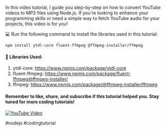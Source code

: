 In this video tutorial, I guide you step-by-step on how to convert YouTube videos to MP3 files using Node.js. If you're looking to enhance your programming skills or need a simple way to fetch YouTube audio for your projects, this video is for you!

💻 Run the following command to install the libraries used in this tutorial:

```npm install ytdl-core fluent-ffmpeg @ffmpeg-installer/ffmpeg```

#### 🔧 Libraries Used:

1. ytdl-core: https://www.npmjs.com/package/ytdl-core
2. fluent-ffmpeg: https://www.npmjs.com/package/fluent-ffmpeg@ffmpeg-installer/
3. ffmpeg: https://www.npmjs.com/package/@ffmpeg-installer/ffmpeg

#### Remember to like, share, and subscribe if this tutorial helped you. Stay tuned for more coding tutorials!

[![YouTube Video](https://img.youtube.com/vi/9QJqzWYU7Q8/0.jpg)](https://www.youtube.com/watch?v=9QJqzWYU7Q8)

#nodejs #codingtutorial 

